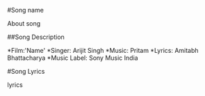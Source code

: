 #Song name

About song

##Song Description 

*Film:'Name'
*Singer: Arijit Singh
*Music: Pritam
*Lyrics: Amitabh Bhattacharya
*Music Label: Sony Music India

#Song Lyrics

lyrics
